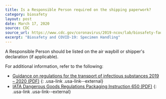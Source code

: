 ```yaml
---
title: Is a Responsible Person required on the shipping paperwork?
category: biosafety
layout: post
date: March 17, 2020
source: CDC
source_url: https://www.cdc.gov/coronavirus/2019-ncov/lab/biosafety-faqs.html
excerpt: "Biosafety and COVID-19: Specimen Handling"
---
```


A Responsible Person should be listed on the air waybill or shipper's declaration (if applicable).

For additional information, refer to the following:

* [Guidance on regulations for the transport of infectious substances 2019 – 2020 (PDF)](https://apps.who.int/iris/bitstream/handle/10665/325884/WHO-WHE-CPI-2019.20-eng.pdf?ua=1)
{: .usa-link .usa-link--external}
* [IATA Dangerous Goods Regulations Packaging Instruction 650 (PDF)](https://www.iata.org/contentassets/b08040a138dc4442a4f066e6fb99fe2a/dgr-61-en-pi650.pdf)
{: .usa-link .usa-link--external}
